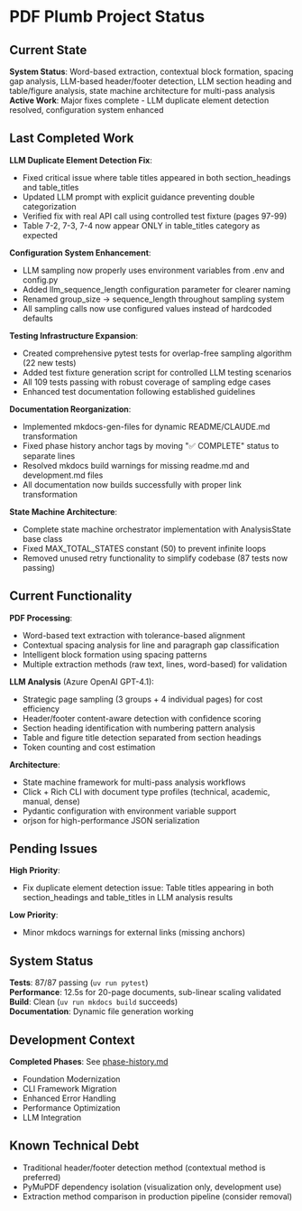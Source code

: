 # PDF Plumb Project Status

## Current State

**System Status**: Word-based extraction, contextual block formation, spacing gap analysis, LLM-based header/footer detection, LLM section heading and table/figure analysis, state machine architecture for multi-pass analysis  
**Active Work**: Major fixes complete - LLM duplicate element detection resolved, configuration system enhanced

## Last Completed Work

**LLM Duplicate Element Detection Fix**:
- Fixed critical issue where table titles appeared in both section_headings and table_titles
- Updated LLM prompt with explicit guidance preventing double categorization
- Verified fix with real API call using controlled test fixture (pages 97-99)
- Table 7-2, 7-3, 7-4 now appear ONLY in table_titles category as expected

**Configuration System Enhancement**:
- LLM sampling now properly uses environment variables from .env and config.py
- Added llm_sequence_length configuration parameter for clearer naming
- Renamed group_size → sequence_length throughout sampling system
- All sampling calls now use configured values instead of hardcoded defaults

**Testing Infrastructure Expansion**:
- Created comprehensive pytest tests for overlap-free sampling algorithm (22 new tests)
- Added test fixture generation script for controlled LLM testing scenarios
- All 109 tests passing with robust coverage of sampling edge cases
- Enhanced test documentation following established guidelines

**Documentation Reorganization**:
- Implemented mkdocs-gen-files for dynamic README/CLAUDE.md transformation
- Fixed phase history anchor tags by moving "✅ COMPLETE" status to separate lines
- Resolved mkdocs build warnings for missing readme.md and development.md files
- All documentation now builds successfully with proper link transformation

**State Machine Architecture**:
- Complete state machine orchestrator implementation with AnalysisState base class
- Fixed MAX_TOTAL_STATES constant (50) to prevent infinite loops
- Removed unused retry functionality to simplify codebase (87 tests now passing)

## Current Functionality

**PDF Processing**:
- Word-based text extraction with tolerance-based alignment
- Contextual spacing analysis for line and paragraph gap classification
- Intelligent block formation using spacing patterns
- Multiple extraction methods (raw text, lines, word-based) for validation

**LLM Analysis** (Azure OpenAI GPT-4.1):
- Strategic page sampling (3 groups + 4 individual pages) for cost efficiency
- Header/footer content-aware detection with confidence scoring
- Section heading identification with numbering pattern analysis
- Table and figure title detection separated from section headings
- Token counting and cost estimation

**Architecture**:
- State machine framework for multi-pass analysis workflows
- Click + Rich CLI with document type profiles (technical, academic, manual, dense)
- Pydantic configuration with environment variable support
- orjson for high-performance JSON serialization

## Pending Issues

**High Priority**:
- Fix duplicate element detection issue: Table titles appearing in both section_headings and table_titles in LLM analysis results

**Low Priority**:
- Minor mkdocs warnings for external links (missing anchors)

## System Status

**Tests**: 87/87 passing (`uv run pytest`)  
**Performance**: 12.5s for 20-page documents, sub-linear scaling validated  
**Build**: Clean (`uv run mkdocs build` succeeds)  
**Documentation**: Dynamic file generation working

## Development Context

**Completed Phases**: See [phase-history.md](phase-history.md)
- Foundation Modernization
- CLI Framework Migration  
- Enhanced Error Handling
- Performance Optimization
- LLM Integration

## Known Technical Debt

- Traditional header/footer detection method (contextual method is preferred)
- PyMuPDF dependency isolation (visualization only, development use)
- Extraction method comparison in production pipeline (consider removal)